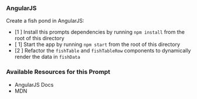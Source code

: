 ### AngularJS

Create a fish pond in AngularJS:

* [1 ] Install this prompts dependencies by running `npm install` from the root of this directory
* [ 1] Start the app by running `npm start` from the root of this directory
* [2 ] Refactor the `fishTable` and `fishTableRow` components to dynamically render the data in `fishData`

### Available Resources for this Prompt
* AngularJS Docs
* MDN
